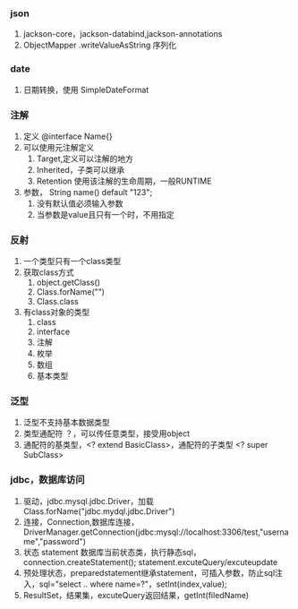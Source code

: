 ### json
1. jackson-core，jackson-databind,jackson-annotations
2. ObjectMapper .writeValueAsString 序列化
### date
1. 日期转换，使用 SimpleDateFormat
### 注解
1. 定义 @interface Name{}
2. 可以使用元注解定义
   1. Target,定义可以注解的地方
   2. Inherited，子类可以继承
   3. Retention 使用该注解的生命周期，一般RUNTIME
3. 参数， String name() default "123";
   1. 没有默认值必须输入参数
   2. 当参数是value且只有一个时，不用指定
### 反射
1. 一个类型只有一个class类型
2. 获取class方式
   1. object.getClass()
   2. Class.forName("")
   3. Class.class
3. 有class对象的类型
   1. class
   2. interface
   3. 注解
   4. 枚举
   5. 数组
   6. 基本类型
### 泛型
1. 泛型不支持基本数据类型
2. 类型通配符 ？，可以传任意类型，接受用object
3. 通配符的基类型，<? extend BasicClass>，通配符的子类型 <? super SubClass>
### jdbc，数据库访问
1. 驱动，jdbc.mysql.jdbc.Driver，加载Class.forName("jdbc.mydql.jdbc.Driver")
2. 连接，Connection,数据库连接， DriverManager.getConnection(jdbc:mysql://localhost:3306/test,"username","password")
3. 状态 statement 数据库当前状态类，执行静态sql，connection.createStatement(); statement.excuteQuery/excuteupdate
4. 预处理状态，preparedstatement继承statement，可插入参数，防止sql注入，sql="select .. where name=?"，setInt(index,value);
5. ResultSet，结果集，excuteQuery返回结果，getInt(filedName)